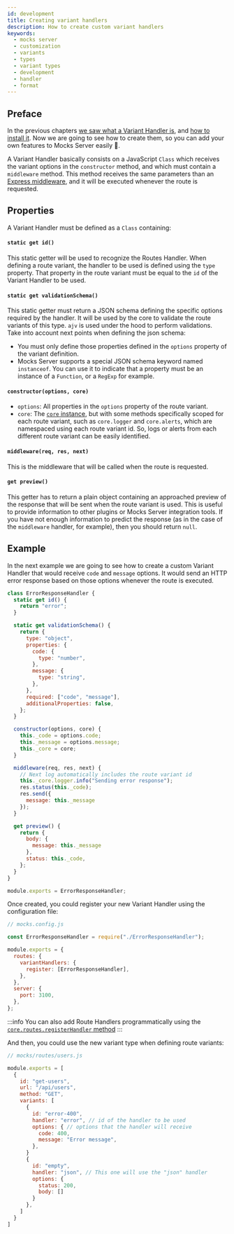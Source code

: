 ```yaml
---
id: development
title: Creating variant handlers
description: How to create custom variant handlers
keywords:
  - mocks server
  - customization
  - variants
  - types
  - variant types
  - development
  - handler
  - format
---
```


## Preface

In the previous chapters [we saw what a Variant Handler is](variant-handlers/intro.md), and [how to install it](variant-handlers/installation.md). Now we are going to see how to create them, so you can add your own features to Mocks Server easily 🙂.

A Variant Handler basically consists on a JavaScript `Class` which receives the variant options in the `constructor` method, and which must contain a `middleware` method. This method receives the same parameters than an [Express middleware](https://expressjs.com/en/guide/using-middleware.html), and it will be executed whenever the route is requested.

## Properties

A Variant Handler must be defined as a `Class` containing:

#### `static get id()`

This static getter will be used to recognize the Routes Handler. When defining a route variant, the handler to be used is defined using the `type` property. That property in the route variant must be equal to the `id` of the Variant Handler to be used.

#### `static get validationSchema()`

This static getter must return a JSON schema defining the specific options required by the handler. It will be used by the core to validate the route variants of this type. `ajv` is used under the hood to perform validations. Take into account next points when defining the json schema:

* You must only define those properties defined in the `options` property of the variant definition.
* Mocks Server supports a special JSON schema keyword named `instanceof`. You can use it to indicate that a property must be an instance of a `Function`, or a `RegExp` for example.

#### `constructor(options, core)`

* `options`: All properties in the `options` property of the route variant.
* `core`: The [`core` instance](api/core.md), but with some methods specifically scoped for each route variant, such as `core.logger` and `core.alerts`, which are namespaced using each route variant id. So, logs or alerts from each different route variant can be easily identified.

#### `middleware(req, res, next)`

This is the middleware that will be called when the route is requested.

#### `get preview()`

This getter has to return a plain object containing an approached preview of the response that will be sent when the route variant is used. This is useful to provide information to other plugins or Mocks Server integration tools. If you have not enough information to predict the response (as in the case of the `middleware` handler, for example), then you should return `null`.

## Example

In the next example we are going to see how to create a custom Variant Handler that would receive `code` and `message` options. It would send an HTTP error response based on those options whenever the route is executed. 

```js
class ErrorResponseHandler {
  static get id() {
    return "error";
  }

  static get validationSchema() {
    return {
      type: "object",
      properties: {
        code: {
          type: "number",
        },
        message: {
          type: "string",
        },
      },
      required: ["code", "message"],
      additionalProperties: false,
    };
  }

  constructor(options, core) {
    this._code = options.code;
    this._message = options.message;
    this._core = core;
  }

  middleware(req, res, next) {
    // Next log automatically includes the route variant id
    this._core.logger.info("Sending error response");
    res.status(this._code);
    res.send({
      message: this._message
    });
  }

  get preview() {
    return {
      body: {
        message: this._message
      },
      status: this._code,
    };
  }
}

module.exports = ErrorResponseHandler;
```

Once created, you could register your new Variant Handler using the configuration file:

```javascript
// mocks.config.js

const ErrorResponseHandler = require("./ErrorResponseHandler");

module.exports = {
  routes: {
    variantHandlers: {
      register: [ErrorResponseHandler],
    },
  },
  server: {
    port: 3100,
  },
};
```

:::info
You can also add Route Handlers programmatically using the [`core.routes.registerHandler` method](api/core.md)
:::

And then, you could use the new variant type when defining route variants:

```js
// mocks/routes/users.js

module.exports = [
  {
    id: "get-users",
    url: "/api/users",
    method: "GET",
    variants: [
      {
        id: "error-400",
        handler: "error", // id of the handler to be used
        options: { // options that the handler will receive
          code: 400,
          message: "Error message",
        },
      }
      {
        id: "empty",
        handler: "json", // This one will use the "json" handler
        options: {
          status: 200,
          body: []
        }
      },
    ]
  }
]
```

